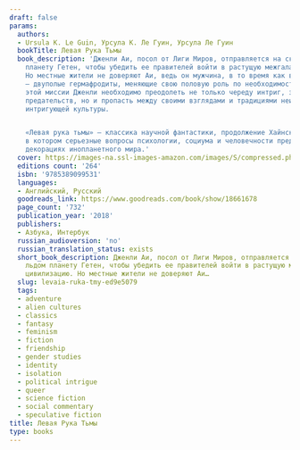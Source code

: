 ```yaml
---
draft: false
params:
  authors:
  - Ursula K. Le Guin, Урсула К. Ле Гуин, Урсула Ле Гуин
  bookTitle: Левая Рука Тьмы
  book_description: 'Дженли Аи, посол от Лиги Миров, отправляется на скованную льдом
    планету Гетен, чтобы убедить ее правителей войти в растущую межгалактическую цивилизацию.
    Но местные жители не доверяют Аи, ведь он мужчина, в то время как все гетенианцы
    – двуполые гермафродиты, меняющие свою половую роль по необходимости. Для успеха
    этой миссии Дженли необходимо преодолеть не только череду интриг, заговоров и
    предательств, но и пропасть между своими взглядами и традициями неизвестной, но
    интригующей культуры.


    «Левая рука тьмы» – классика научной фантастики, продолжение Хайнского цикла,
    в котором серьезные вопросы психологии, социума и человечности представлены в
    декорациях инопланетного мира.'
  cover: https://images-na.ssl-images-amazon.com/images/S/compressed.photo.goodreads.com/books/1460222581i/29863537.jpg
  editions count: '264'
  isbn: '9785389099531'
  languages:
  - Английский, Русский
  goodreads_link: https://www.goodreads.com/book/show/18661678
  page_count: '732'
  publication_year: '2018'
  publishers:
  - Азбука, Интербук
  russian_audioversion: 'no'
  russian_translation_status: exists
  short_book_description: Дженли Аи, посол от Лиги Миров, отправляется на скованную
    льдом планету Гетен, чтобы убедить ее правителей войти в растущую межгалактическую
    цивилизацию. Но местные жители не доверяют Аи…
  slug: levaia-ruka-tmy-ed9e5079
  tags:
  - adventure
  - alien cultures
  - classics
  - fantasy
  - feminism
  - fiction
  - friendship
  - gender studies
  - identity
  - isolation
  - political intrigue
  - queer
  - science fiction
  - social commentary
  - speculative fiction
title: Левая Рука Тьмы
type: books
---
```

